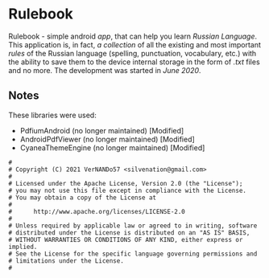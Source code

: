 # Rulebook
Rulebook - simple android _app_, that can help you learn _Russian Language_.
This application is, in fact, _a collection_ of all the existing and most important _rules_ of the Russian language (spelling, punctuation, vocabulary, etc.) with the ability to save them to the device internal storage in the form of _.txt_ files and no more.
The development was started in _June 2020_.

## Notes
These libraries were used:
 - PdfiumAndroid (no longer maintained) [Modified]
 - AndroidPdfViewer (no longer maintained) [Modified]
 - CyaneaThemeEngine (no longer maintained) [Modified]


```
#
# Copyright (C) 2021 VerNANDo57 <silvenation@gmail.com>
#
# Licensed under the Apache License, Version 2.0 (the "License");
# you may not use this file except in compliance with the License.
# You may obtain a copy of the License at
#
#      http://www.apache.org/licenses/LICENSE-2.0
#
# Unless required by applicable law or agreed to in writing, software
# distributed under the License is distributed on an "AS IS" BASIS,
# WITHOUT WARRANTIES OR CONDITIONS OF ANY KIND, either express or implied.
# See the License for the specific language governing permissions and
# limitations under the License.
#
